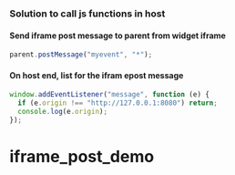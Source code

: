 ### Solution to call js functions in host 


#### Send iframe post message to parent from widget iframe
```js
parent.postMessage("myevent", "*");
```

#### On host end, list for the ifram epost message
```js
window.addEventListener("message", function (e) {
  if (e.origin !== "http://127.0.0.1:8080") return;
  console.log(e.origin);
});
```


# iframe_post_demo
